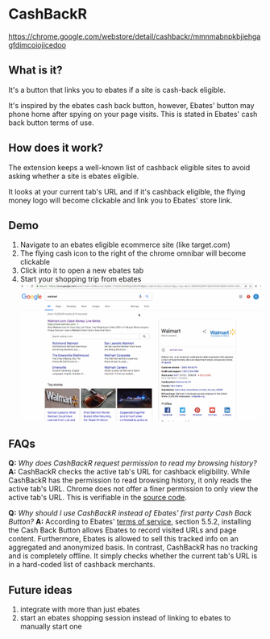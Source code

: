 # CashBackR
https://chrome.google.com/webstore/detail/cashbackr/mmnmabnpkbjiehgagfdimcoiojicedoo

## What is it?
It's a button that links you to ebates if a site is cash-back eligible.

It's inspired by the ebates cash back button, however, Ebates' button may phone home
after spying on your page visits. This is stated in Ebates' cash back
button terms of use.

## How does it work?
The extension keeps a well-known list of cashback eligible sites to avoid
asking whether a site is ebates eligible.

It looks at your current tab's URL and if it's cashback eligible, the
flying money logo will become clickable and link you to Ebates' store link.

## Demo
1. Navigate to an ebates eligible ecommerce site (like target.com)
2. The flying cash icon to the right of the chrome omnibar will become clickable
3. Click into it to open a new ebates tab
4. Start your shopping trip from ebates
![](play_store_assets/cashbackr_demo.gif)

## FAQs

**Q:** *Why does CashBackR request permission to read my browsing history?*  
**A:** CashBackR checks the active tab's URL for cashback eligibility. While CashBackR has the permission to read 
browsing history, it only reads the active tab's URL. Chrome does not offer a finer permission to only view the active 
tab's URL. This is verifiable in the [source code](https://github.com/rcarino/cashbackr).

**Q:** *Why should I use CashBackR instead of Ebates' first party Cash Back Button?*
**A:** According to Ebates' 
[terms of service](https://www.ebates.com/help/article/ebates-cash-back-shopping-program-terms-115013182127#browser-terms), 
section 5.5.2, installing the Cash Back Button allows Ebates to record visited URLs and page content. 
Furthermore, Ebates is allowed to sell this tracked info on an aggregated and anonymized basis. In contrast, 
CashBackR has no tracking and is completely offline. It simply checks whether the current tab's URL is in a hard-coded 
list of cashback merchants.

## Future ideas
1. integrate with more than just ebates
2. start an ebates shopping session instead of linking to ebates to manually start one
